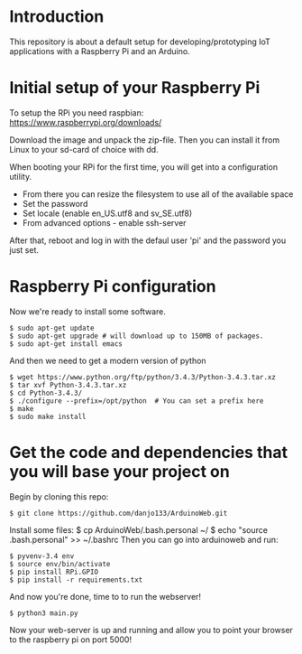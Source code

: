 # Introduction

This repository is about a default setup for developing/prototyping 
IoT applications with a Raspberry Pi and an Arduino.

# Initial setup of your Raspberry Pi

To setup the RPi you need raspbian:
https://www.raspberrypi.org/downloads/

Download the image and unpack the zip-file.
Then you can install it from Linux to your sd-card of choice with dd.

When booting your RPi for the first time, you will get into a configuration utility.
* From there you can resize the filesystem to use all of the available space
* Set the password
* Set locale (enable en_US.utf8 and sv_SE.utf8)
* From advanced options - enable ssh-server

After that, reboot and log in with the defaul user 'pi' and the password you just set.

# Raspberry Pi configuration

Now we're ready to install some software.

    $ sudo apt-get update
    $ sudo apt-get upgrade # will download up to 150MB of packages.
    $ sudo apt-get install emacs

And then we need to get a modern version of python

    $ wget https://www.python.org/ftp/python/3.4.3/Python-3.4.3.tar.xz
    $ tar xvf Python-3.4.3.tar.xz
    $ cd Python-3.4.3/
    $ ./configure --prefix=/opt/python  # You can set a prefix here
    $ make
    $ sudo make install

# Get the code and dependencies that you will base your project on

Begin by cloning this repo:

    $ git clone https://github.com/danjo133/ArduinoWeb.git

Install some files:
    $ cp ArduinoWeb/.bash.personal ~/
    $ echo "source .bash.personal" >> ~/.bashrc
Then you can go into arduinoweb and run:

    $ pyvenv-3.4 env
    $ source env/bin/activate
    $ pip install RPi.GPIO
    $ pip install -r requirements.txt

And now you're done, time to to run the webserver!

    $ python3 main.py
 
Now your web-server is up and running and allow you to point your browser to the raspberry pi on port 5000!